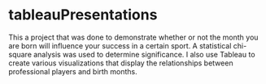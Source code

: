 # tableauPresentations

This a project that was done to demonstrate whether or not the month you are born will influence your success in a certain sport.
A statistical chi-square analysis was used to determine significance. I also use Tableau to create various visualizations that display the relationships between professional players and birth months.
